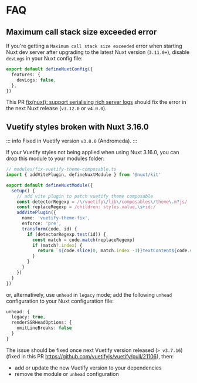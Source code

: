 # FAQ

## Maximum call stack size exceeded error

If you're getting a `Maximum call stack size exceeded` error when starting Nuxt dev server after upgrading to the latest Nuxt version (`3.11.0+`), disable `devLogs` in your Nuxt config file:
```ts
export default defineNuxtConfig({
  features: {
    devLogs: false,
  },
})
```

This PR [fix(nuxt): support serialising rich server logs](https://github.com/nuxt/nuxt/pull/26503) should fix the error in the next Nuxt release (`v3.12.0` or `v4.0.0`).

## Vuetify styles broken with Nuxt 3.16.0

::: info
Fixed in Vuetify version `v3.8.0` (Andromeda).
:::

If your Vuetify styles not being applied when using Nuxt 3.16.0, you can drop this module to your modules folder:

```ts
// modules/fix-vuetify-theme-composable.ts
import { addVitePlugin, defineNuxtModule } from '@nuxt/kit'

export default defineNuxtModule({
  setup() {
    // add vite plugin to patch vuetify theme composable
    const detectorRegexp = /\/vuetify\/lib\/composables\/theme\.m?js/
    const replaceRegexp = /children: styles.value,\s+id:/
    addVitePlugin({
      name: 'vuetify-theme-fix',
      enforce: 'pre',
      transform(code, id) {
        if (detectorRegexp.test(id)) {
          const match = code.match(replaceRegexp)
          if (match?.index) {
            return `${code.slice(0, match.index -1)}textContent${code.slice(match.index + 'children'.length)}`
          }
        }
      }
    })
  }
})
```

or, alternatively, use `unhead` in `legacy` mode; add the following `unhead` configuration to your Nuxt configuration file:

```ts
unhead: {
  legacy: true,
  renderSSRHeadOptions: {
    omitLineBreaks: false
  }
}
```

The issue should be fixed once next Vuetify version released (`> v3.7.16`) (fixed in this PR https://github.com/vuetifyjs/vuetify/pull/21106), then:
- add or update the new Vuetify version to your dependencies
- remove the module or `unhead` configuration

